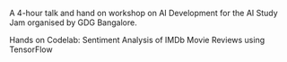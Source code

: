 A 4-hour talk and hand on workshop on AI Development for the AI Study Jam organised by GDG Bangalore.

Hands on Codelab: Sentiment Analysis of IMDb Movie Reviews using TensorFlow
